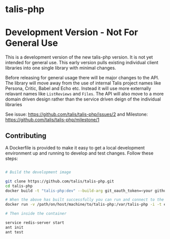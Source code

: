talis-php
=========

# Development Version - Not For General Use

This is a development version of the new talis-php version. It is not yet intended for general use.
This early version pulls existing individual client libraries into one single library with minimal
changes.

Before releasing for general usage there will be major changes to the API. The library will move 
away from the use of internal Talis project names like Persona, Critic, Babel and Echo etc.
Instead it will use more externally relavant names like ```ListReviews``` and ```Files```.
The API will also move to a more domain driven design rather than the service driven deign
of the individual libraries

See issue: https://github.com/talis/talis-php/issues/2 and Milestone: https://github.com/talis/talis-php/milestone/1


## Contributing

A Dockerfile is provided to make it easy to get a local development environment
up and running to develop and test changes. Follow these steps:

```bash

# Build the development image

git clone https://github.com/talis/talis-php.git
cd talis-php
docker build -t "talis-php:dev" --build-arg git_oauth_token=<your github oauth token> --build-arg persona_oauth_client=<your oauth client> --build-arg persona_oauth_secret=<your oauth client secret> .

# When the above has built successfully you can run and connect to the container
docker run -v /path/on/host/machine/to/talis-php:/var/talis-php -i -t echo-php-client:dev /bin/bash

# Then inside the container

service redis-server start
ant init
ant test
```

